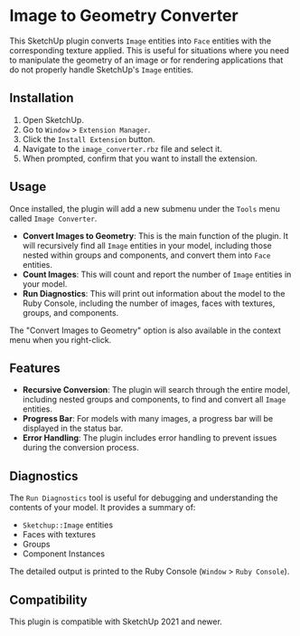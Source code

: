 # Image to Geometry Converter

This SketchUp plugin converts `Image` entities into `Face` entities with the corresponding texture applied. This is useful for situations where you need to manipulate the geometry of an image or for rendering applications that do not properly handle SketchUp's `Image` entities.

## Installation

1.  Open SketchUp.
2.  Go to `Window` > `Extension Manager`.
3.  Click the `Install Extension` button.
4.  Navigate to the `image_converter.rbz` file and select it.
5.  When prompted, confirm that you want to install the extension.

## Usage

Once installed, the plugin will add a new submenu under the `Tools` menu called `Image Converter`.

*   **Convert Images to Geometry**: This is the main function of the plugin. It will recursively find all `Image` entities in your model, including those nested within groups and components, and convert them into `Face` entities.
*   **Count Images**: This will count and report the number of `Image` entities in your model.
*   **Run Diagnostics**: This will print out information about the model to the Ruby Console, including the number of images, faces with textures, groups, and components.

The "Convert Images to Geometry" option is also available in the context menu when you right-click.

## Features

*   **Recursive Conversion**: The plugin will search through the entire model, including nested groups and components, to find and convert all `Image` entities.
*   **Progress Bar**: For models with many images, a progress bar will be displayed in the status bar.
*   **Error Handling**: The plugin includes error handling to prevent issues during the conversion process.

## Diagnostics

The `Run Diagnostics` tool is useful for debugging and understanding the contents of your model. It provides a summary of:

*   `Sketchup::Image` entities
*   Faces with textures
*   Groups
*   Component Instances

The detailed output is printed to the Ruby Console (`Window` > `Ruby Console`).

## Compatibility

This plugin is compatible with SketchUp 2021 and newer.
